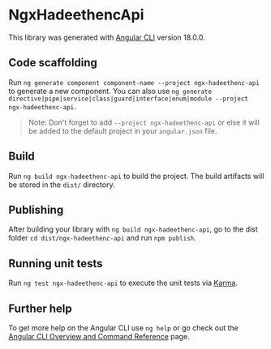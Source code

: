 # NgxHadeethencApi

This library was generated with [Angular CLI](https://github.com/angular/angular-cli) version 18.0.0.

## Code scaffolding

Run `ng generate component component-name --project ngx-hadeethenc-api` to generate a new component. You can also use `ng generate directive|pipe|service|class|guard|interface|enum|module --project ngx-hadeethenc-api`.
> Note: Don't forget to add `--project ngx-hadeethenc-api` or else it will be added to the default project in your `angular.json` file. 

## Build

Run `ng build ngx-hadeethenc-api` to build the project. The build artifacts will be stored in the `dist/` directory.

## Publishing

After building your library with `ng build ngx-hadeethenc-api`, go to the dist folder `cd dist/ngx-hadeethenc-api` and run `npm publish`.

## Running unit tests

Run `ng test ngx-hadeethenc-api` to execute the unit tests via [Karma](https://karma-runner.github.io).

## Further help

To get more help on the Angular CLI use `ng help` or go check out the [Angular CLI Overview and Command Reference](https://angular.dev/tools/cli) page.
